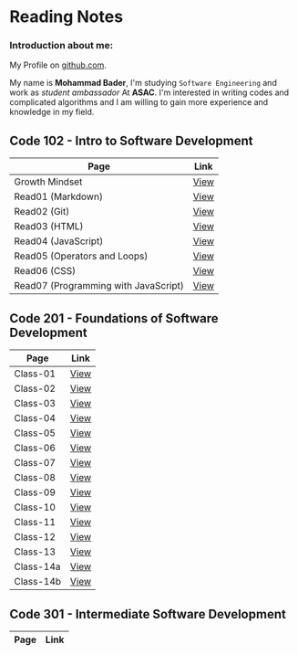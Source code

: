 # Reading Notes

### Introduction about me:
My Profile on [github.com](https://github.com/mohammadbader99).

My name is **Mohammad Bader**, I'm studying `Software Engineering` and work as *student ambassador* At **ASAC**.
I'm interested in writing codes and complicated algorithms and I am willing to gain more experience and knowledge in my field.

## Code 102 - Intro to Software Development

Page | Link
-|-
Growth Mindset | [View](https://mohammadbader99.github.io/reading-notes/GrowthMindset)
Read01 (Markdown) | [View](https://mohammadbader99.github.io/reading-notes/read01)
Read02 (Git) | [View](https://mohammadbader99.github.io/reading-notes/read02)
Read03 (HTML) | [View](https://mohammadbader99.github.io/reading-notes/read03)
Read04 (JavaScript) | [View](https://mohammadbader99.github.io/reading-notes/read04)
Read05 (Operators and Loops) | [View](https://mohammadbader99.github.io/reading-notes/read05)
Read06 (CSS) | [View](https://mohammadbader99.github.io/reading-notes/read06)
Read07 (Programming with JavaScript) | [View](https://mohammadbader99.github.io/reading-notes/read07)

## Code 201 - Foundations of Software Development

Page | Link
-|-
Class-01 | [View](https://mohammadbader99.github.io/reading-notes/class-01)
Class-02 | [View](https://mohammadbader99.github.io/reading-notes/class-02)
Class-03 | [View](https://mohammadbader99.github.io/reading-notes/class-03)
Class-04 | [View](https://mohammadbader99.github.io/reading-notes/class-04)
Class-05 | [View](https://mohammadbader99.github.io/reading-notes/class-05)
Class-06 | [View](https://mohammadbader99.github.io/reading-notes/class-06)
Class-07 | [View](https://mohammadbader99.github.io/reading-notes/class-07)
Class-08 | [View](https://mohammadbader99.github.io/reading-notes/class-08)
Class-09 | [View](https://mohammadbader99.github.io/reading-notes/class-09)
Class-10 | [View](https://mohammadbader99.github.io/reading-notes/class-10)
Class-11 | [View](https://mohammadbader99.github.io/reading-notes/class-11)
Class-12 | [View](https://mohammadbader99.github.io/reading-notes/class-12)
Class-13 | [View](https://mohammadbader99.github.io/reading-notes/class-13)
Class-14a | [View](https://mohammadbader99.github.io/reading-notes/class-14a)
Class-14b | [View](https://mohammadbader99.github.io/reading-notes/class-14b)

## Code 301 - Intermediate Software Development

Page | Link
-|-